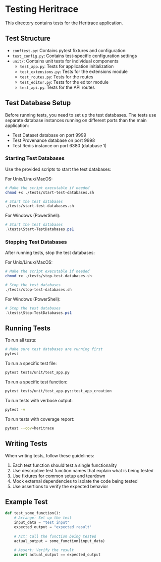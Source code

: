 # Testing Heritrace

This directory contains tests for the Heritrace application.

## Test Structure

- `conftest.py`: Contains pytest fixtures and configuration
- `test_config.py`: Contains test-specific configuration settings
- `unit/`: Contains unit tests for individual components
  - `test_app.py`: Tests for application initialization
  - `test_extensions.py`: Tests for the extensions module
  - `test_routes.py`: Tests for the routes
  - `test_editor.py`: Tests for the editor module
  - `test_api.py`: Tests for the API routes

## Test Database Setup

Before running tests, you need to set up the test databases. The tests use separate database instances running on different ports than the main application:

- Test Dataset database on port 9999
- Test Provenance database on port 9998
- Test Redis instance on port 6380 (database 1)

### Starting Test Databases

Use the provided scripts to start the test databases:

For Unix/Linux/MacOS:
```bash
# Make the script executable if needed
chmod +x ./tests/start-test-databases.sh

# Start the test databases
./tests/start-test-databases.sh
```

For Windows (PowerShell):
```powershell
# Start the test databases
.\tests\Start-TestDatabases.ps1
```

### Stopping Test Databases

After running tests, stop the test databases:

For Unix/Linux/MacOS:
```bash
# Make the script executable if needed
chmod +x ./tests/stop-test-databases.sh

# Stop the test databases
./tests/stop-test-databases.sh
```

For Windows (PowerShell):
```powershell
# Stop the test databases
.\tests\Stop-TestDatabases.ps1
```

## Running Tests

To run all tests:

```bash
# Make sure test databases are running first
pytest
```

To run a specific test file:

```bash
pytest tests/unit/test_app.py
```

To run a specific test function:

```bash
pytest tests/unit/test_app.py::test_app_creation
```

To run tests with verbose output:

```bash
pytest -v
```

To run tests with coverage report:

```bash
pytest --cov=heritrace
```

## Writing Tests

When writing tests, follow these guidelines:

1. Each test function should test a single functionality
2. Use descriptive test function names that explain what is being tested
3. Use fixtures for common setup and teardown
4. Mock external dependencies to isolate the code being tested
5. Use assertions to verify the expected behavior

## Example Test

```python
def test_some_function():
    # Arrange: Set up the test
    input_data = "test input"
    expected_output = "expected result"
    
    # Act: Call the function being tested
    actual_output = some_function(input_data)
    
    # Assert: Verify the result
    assert actual_output == expected_output
``` 